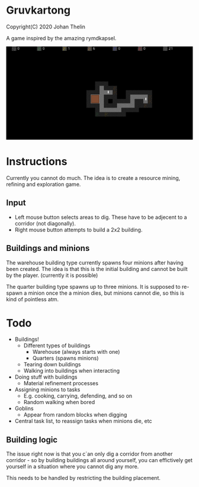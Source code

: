 # Gruvkartong

Copyright(C) 2020 Johan Thelin

A game inspired by the amazing rymdkapsel.

![Screenshot](screenshots/front.png "Screenshot")

# Instructions

Currently you cannot do much. The idea is to create a resource mining, refining and exploration game.

## Input

- Left mouse button selects areas to dig. These have to be adjecent to a corridor (not diagonally).
- Right mouse button attempts to build a 2x2 building.

## Buildings and minions

The warehouse building type currently spawns four minions after having been created. The idea is that this is the initial building and cannot be built by the player. (currently it is possible)

The quarter building type spawns up to three minions. It is supposed to re-spawn a minion once the a minion dies, but minions cannot die, so this is kind of pointless atm.

# Todo

- Buildings!
    - Different types of buildings
        - Warehouse (always starts with one)
        - Quarters (spawns minions)
    - Tearing down buildings
    - Walking into buildings when interacting
- Doing stuff with buildings
    - Material refinement processes
- Assigning minions to tasks
    - E.g. cooking, carrying, defending, and so on
    - Random walking when bored
- Goblins
    - Appear from random blocks when digging
- Central task list, to reassign tasks when minions die, etc

## Building logic

The issue right now is that you c´an only dig a corridor from another corridor - so by building buildings all around yourself, you can effictively get yourself in a situation where you cannot dig any more.

This needs to be handled by restricting the building placement.
